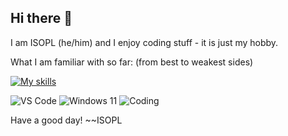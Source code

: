 ## Hi there 👋
I am ISOPL (he/him) and I enjoy coding stuff - it is just my hobby.

What I am familiar with so far: (from best to weakest sides)


[![My skills](https://skillicons.dev/icons?i=js,ts,react,vite,express,html,css,scss,discordjs,bootstrap,python,lua,windows,cs,cpp)](https://skillicons.dev)

![VS Code](https://img.shields.io/badge/IDE-Visual_Studio_Code-blue)
![Windows 11](https://img.shields.io/badge/Operating_System-Windows_11-blue)
![Coding](https://img.shields.io/badge/Current_Project-panel.isopl.pl_&_backend-orange)

Have a good day!
~~ISOPL
